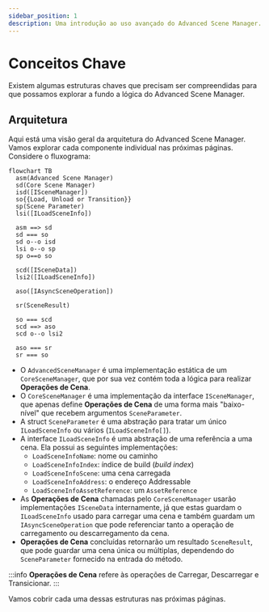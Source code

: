 ```yaml
---
sidebar_position: 1
description: Uma introdução ao uso avançado do Advanced Scene Manager.
---
```


# Conceitos Chave

Existem algumas estruturas chaves que precisam ser compreendidas para que possamos explorar a fundo a lógica do Advanced Scene Manager.

## Arquitetura

Aqui está uma visão geral da arquitetura do Advanced Scene Manager.
Vamos explorar cada componente individual nas próximas páginas.
Considere o fluxograma:

```mermaid
flowchart TB
  asm(Advanced Scene Manager)
  sd(Core Scene Manager)
  isd([ISceneManager])
  so{{Load, Unload or Transition}}
  sp(Scene Parameter)
  lsi([ILoadSceneInfo])

  asm ==> sd
  sd === so
  sd o--o isd
  lsi o--o sp
  sp o==o so

  scd([ISceneData])
  lsi2([ILoadSceneInfo])

  aso([IAsyncSceneOperation])

  sr(SceneResult)

  so === scd
  scd ==> aso
  scd o--o lsi2

  aso === sr
  sr === so
```

- O `AdvancedSceneManager` é uma implementação estática de um `CoreSceneManager`, que por sua vez contém toda a lógica para realizar **Operações de Cena**.
- O `CoreSceneManager` é uma implementação da interface `ISceneManager`, que apenas define **Operações de Cena** de uma forma mais "baixo-nível" que recebem argumentos `SceneParameter`.
- A struct `SceneParameter` é uma abstração para tratar um único `ILoadSceneInfo` ou vários (`ILoadSceneInfo[]`).
- A interface `ILoadSceneInfo` é uma abstração de uma referência a uma cena. Ela possui as seguintes implementações:
  - `LoadSceneInfoName`: nome ou caminho
  - `LoadSceneInfoIndex`: índice de build (_build index_)
  - `LoadSceneInfoScene`: uma cena carregada
  - `LoadSceneInfoAddress`: o endereço Addressable
  - `LoadSceneInfoAssetReference`: um `AssetReference`
- As **Operações de Cena** chamadas pelo `CoreSceneManager` usarão implementações `ISceneData`  internamente, já que estas guardam o `ILoadSceneInfo` usado para carregar uma cena e também guardam um `IAsyncSceneOperation` que pode referenciar tanto a operação de carregamento ou descarregamento da cena.
- **Operações de Cena** concluídas retornarão um resultado `SceneResult`, que pode guardar uma cena única ou múltiplas, dependendo do `SceneParameter` fornecido na entrada do método.

:::info
**Operações de Cena** refere às operações de Carregar, Descarregar e Transicionar.
:::

Vamos cobrir cada uma dessas estruturas nas próximas páginas.